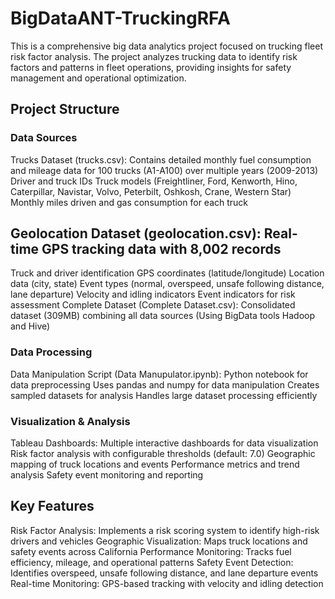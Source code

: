 # BigDataANT-TruckingRFA
This is a comprehensive big data analytics project focused on trucking fleet risk factor analysis. The project analyzes trucking data to identify risk factors and patterns in fleet operations, providing insights for safety management and operational optimization.

## Project Structure
### Data Sources
Trucks Dataset (trucks.csv): Contains detailed monthly fuel consumption and mileage data for 100 trucks (A1-A100) over multiple years (2009-2013)
Driver and truck IDs
Truck models (Freightliner, Ford, Kenworth, Hino, Caterpillar, Navistar, Volvo, Peterbilt, Oshkosh, Crane, Western Star)
Monthly miles driven and gas consumption for each truck

## Geolocation Dataset (geolocation.csv): Real-time GPS tracking data with 8,002 records
Truck and driver identification
GPS coordinates (latitude/longitude)
Location data (city, state)
Event types (normal, overspeed, unsafe following distance, lane departure)
Velocity and idling indicators
Event indicators for risk assessment
Complete Dataset (Complete Dataset.csv): Consolidated dataset (309MB) combining all data sources (Using BigData tools Hadoop and Hive)

### Data Processing
Data Manipulation Script (Data Manupulator.ipynb): Python notebook for data preprocessing
Uses pandas and numpy for data manipulation
Creates sampled datasets for analysis
Handles large dataset processing efficiently

### Visualization & Analysis
Tableau Dashboards: Multiple interactive dashboards for data visualization
Risk factor analysis with configurable thresholds (default: 7.0)
Geographic mapping of truck locations and events
Performance metrics and trend analysis
Safety event monitoring and reporting

## Key Features
Risk Factor Analysis: Implements a risk scoring system to identify high-risk drivers and vehicles
Geographic Visualization: Maps truck locations and safety events across California
Performance Monitoring: Tracks fuel efficiency, mileage, and operational patterns
Safety Event Detection: Identifies overspeed, unsafe following distance, and lane departure events
Real-time Monitoring: GPS-based tracking with velocity and idling detection
